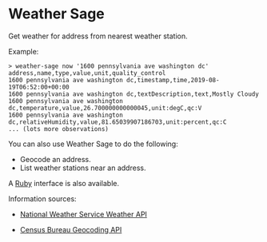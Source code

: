 Weather Sage
============
Get weather for address from nearest weather station.

Example:

```
> weather-sage now '1600 pennsylvania ave washington dc'
address,name,type,value,unit,quality_control
1600 pennsylvania ave washington dc,timestamp,time,2019-08-19T06:52:00+00:00
1600 pennsylvania ave washington dc,textDescription,text,Mostly Cloudy
1600 pennsylvania ave washington dc,temperature,value,26.700000000000045,unit:degC,qc:V
1600 pennsylvania ave washington dc,relativeHumidity,value,81.65039907186703,unit:percent,qc:C
... (lots more observations)
```

You can also use Weather Sage to do the following:
* Geocode an address.
* List weather stations near an address.

A [Ruby][] interface is also available.

Information sources:
* [National Weather Service Weather API][weather-api]
* [Census Bureau Geocoding API][census-api]

  [ruby]: https://ruby-lang.org/ "Ruby programming language"
  [weather-api]: https://api.weather.gov/ "national Weather Service (NWS) Weather API"
  [census-api]: https://geocoding.geo.census.gov/geocoder/ "Census Bureau Geocoding API"
